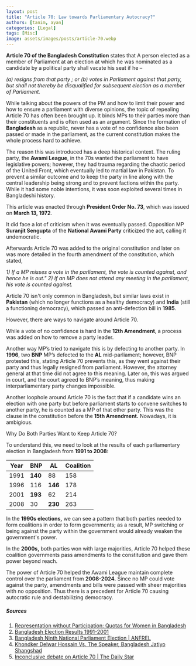 ```yaml
--- 
layout: post 
title: "Article 70: Law towards Parliamentary Autocracy?" 
authors: [tanim, ayan] 
categories: [Legal] 
tags: [Misc]
image: assets/images/posts/article-70.webp
---
```


**Article 70 of the Bangladesh Constitution** states that A person elected as a member of Parliament at an election at which he was nominated as a candidate by a political party shall vacate his seat if he –

*(a) resigns from that party ;
or (b) votes in Parliament against that party, but shall not thereby be disqualified for subsequent election as a member of Parliament.*

While talking about the powers of the PM and how to limit their power and how to ensure a parliament with diverse opinions, the topic of repealing Article 70 has often been brought up. It binds MPs to their parties more than their constituents and is often used as an argument. Since the formation of **Bangladesh** as a republic, never has a vote of no confidence also been passed or made in the parliament, as the current constitution makes the whole process hard to achieve.

The reason this was introduced has a deep historical context. The ruling party, the **Awami League**, in the 70s wanted the parliament to have legislative powers; however, they had trauma regarding the chaotic period of the United Front, which eventually led to martial law in Pakistan. To prevent a similar outcome and to keep the party in line along with the central leadership being strong and to prevent factions within the party. While it had some noble intentions, it was soon exploited several times in Bangladeshi history.

This article was enacted through **President Order No. 73**, which was issued on **March 13, 1972**.

It did face a lot of criticism when it was eventually passed. Opposition MP **Suranjit Sengupta** of the **National Awami Party** criticized the act, calling it undemocratic.

Afterwards Article 70 was added to the original constitution and later on was more detailed in the fourth amendment of the constitution, which stated,

*1) If a MP misses a vote in the parliament, the vote is counted against, and hence he is out."
2) If an MP does not attend any meeting in the parliament, his vote is counted against.*

Article 70 isn't only common in Bangladesh, but similar laws exist in **Pakistan** (which no longer functions as a healthy democracy) and **India** (still a functioning democracy), which passed an anti-defection bill in **1985**.

However, there are ways to navigate around Article 70.

While a vote of no confidence is hard in the **12th Amendment**, a process was added on how to remove a party leader.

Another way MP’s tried to navigate this is by defecting to another party. In **1996**, two **BNP** MP’s defected to the **AL** mid-parliament; however, BNP protested this, stating Article 70 prevents this, as they went against their party and thus legally resigned from parliament. However, the attorney general at that time did not agree to this meaning. Later on, this was argued in court, and the court agreed to BNP’s meaning, thus making interparliamentary party changes impossible.

Another loophole around Article 70 is the fact that if a candidate wins an election with one party but before parliament starts to convene switches to another party, he is counted as a MP of that other party. This was the clause in the constitution before the **15th Amendment.** Nowadays, it is ambigious.

Why Do Both Parties Want to Keep Article 70?

To understand this, we need to look at the results of each parliamentary election in Bangladesh from **1991 to 2008:**

| Year | BNP | AL  | Coalition |
| ---- | --- | --- | --------- |
| 1991 | **140** | 88  | 158       |
| 1996 | 116 | **146** | 178       |
| 2001 | **193** | 62  | 214       |
| 2008 | 30  | **230** | 263       |

In the **1990s elections,** we can see a pattern that both parties needed to form coalitions in order to form governments; as a result, MP switching or being against the party within the government would already weaken the government's power.

In the **2000s,** both parties won with large majorities, Article 70 helped these coalition governments pass amendments to the constitution and gave them power beyond reach.

The power of Article 70 helped the Awami League maintain complete control over the parliament from **2008-2024.** Since no MP could vote against the party, amendments and bills were passed with sheer majorities with no opposition. Thus there is a precedent for Article 70 causing autocratic rule and destabilizing democracy.

#####  Sources

1. [Representation without Participation: Quotas for Women in Bangladesh](https://www.jstor.org/stable/20445157)
2. [Bangladesh Election Results 1991-2001](https://www.bd.emb-japan.go.jp/jp/mailMagazine/pdf/02benkyokai140304.pdf)
3. [Bangladesh Ninth National Parliament Election | ANFREL](https://aceproject.org/ero-en/regions/asia/BD/bangladesh-final-report-general-elections-anfrel/at_download/file)
4. [Khondker Delwar Hossain Vs. The Speaker, Bangladesh Jatiyo Shangshad](https://www.lawyersnjurists.com/article/khondker-delwar-hossain-vs-the-speaker-bangladesh-jatiyo-shangshad-parliament/)
5. [Inconclusive debate on Article 70 | The Daily Star](https://www.thedailystar.net/backpage/news/inconclusive-debate-article-70-1987825)
